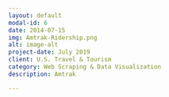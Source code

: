 ```yaml
---
layout: default
modal-id: 6
date: 2014-07-15
img: Amtrak-Ridership.png
alt: image-alt
project-date: July 2019
client: U.S. Travel & Tourism
category: Web Scraping & Data Visualization
description: Amtrak

---
```

